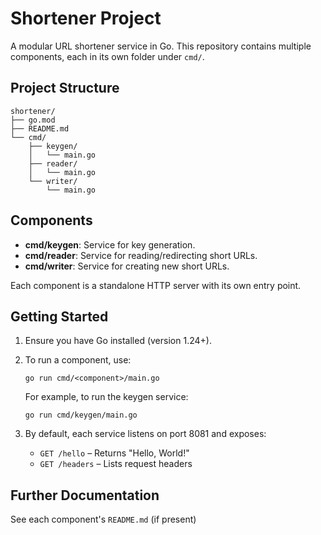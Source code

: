# Shortener Project

A modular URL shortener service in Go. This repository contains multiple components, each in its own folder under `cmd/`.

## Project Structure

```
shortener/
├── go.mod
├── README.md
└── cmd/
    ├── keygen/
    │   └── main.go
    ├── reader/
    │   └── main.go
    └── writer/
        └── main.go
```

## Components

- **cmd/keygen**: Service for key generation.
- **cmd/reader**: Service for reading/redirecting short URLs.
- **cmd/writer**: Service for creating new short URLs.

Each component is a standalone HTTP server with its own entry point.

## Getting Started

1. Ensure you have Go installed (version 1.24+).
2. To run a component, use:

   ```
   go run cmd/<component>/main.go
   ```

   For example, to run the keygen service:

   ```
   go run cmd/keygen/main.go
   ```

3. By default, each service listens on port 8081 and exposes:
   - `GET /hello` – Returns "Hello, World!"
   - `GET /headers` – Lists request headers

## Further Documentation

See each component's `README.md` (if present)
